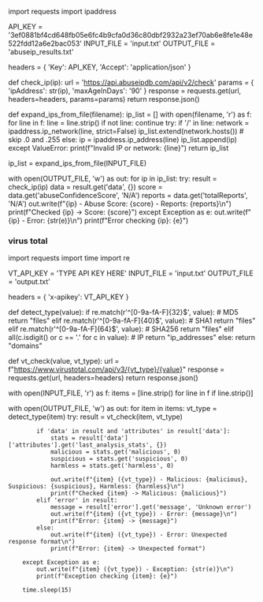 import requests
import ipaddress

API_KEY = '3ef0881bf4cd648fb05e6fc4b9cfa0d36c80dbf2932a23ef70ab6e8fe1e48e522fdd12a6e2bac053'
INPUT_FILE = 'input.txt'
OUTPUT_FILE = 'abuseip_results.txt'

headers = {
    'Key': API_KEY,
    'Accept': 'application/json'
}

def check_ip(ip):
    url = 'https://api.abuseipdb.com/api/v2/check'
    params = {
        'ipAddress': str(ip),
        'maxAgeInDays': '90'
    }
    response = requests.get(url, headers=headers, params=params)
    return response.json()

def expand_ips_from_file(filename):
    ip_list = []
    with open(filename, 'r') as f:
        for line in f:
            line = line.strip()
            if not line:
                continue
            try:
                if '/' in line:
                    network = ipaddress.ip_network(line, strict=False)
                    ip_list.extend(network.hosts())  # skip .0 and .255
                else:
                    ip = ipaddress.ip_address(line)
                    ip_list.append(ip)
            except ValueError:
                print(f"Invalid IP or network: {line}")
    return ip_list

ip_list = expand_ips_from_file(INPUT_FILE)

with open(OUTPUT_FILE, 'w') as out:
    for ip in ip_list:
        try:
            result = check_ip(ip)
            data = result.get('data', {})
            score = data.get('abuseConfidenceScore', 'N/A')
            reports = data.get('totalReports', 'N/A')
            out.write(f"{ip} - Abuse Score: {score} - Reports: {reports}\n")
            print(f"Checked {ip} -> Score: {score}")
        except Exception as e:
            out.write(f"{ip} - Error: {str(e)}\n")
            print(f"Error checking {ip}: {e}")


### virus total ###

import requests
import time
import re

VT_API_KEY = 'TYPE API KEY HERE'
INPUT_FILE = 'input.txt'
OUTPUT_FILE = 'output.txt'

headers = {
    'x-apikey': VT_API_KEY
}

def detect_type(value):
    if re.match(r'^[0-9a-fA-F]{32}$', value):      # MD5
        return "files"
    elif re.match(r'^[0-9a-fA-F]{40}$', value):     # SHA1
        return "files"
    elif re.match(r'^[0-9a-fA-F]{64}$', value):     # SHA256
        return "files"
    elif all(c.isdigit() or c == '.' for c in value):  # IP
        return "ip_addresses"
    else:
        return "domains"

def vt_check(value, vt_type):
    url = f"https://www.virustotal.com/api/v3/{vt_type}/{value}"
    response = requests.get(url, headers=headers)
    return response.json()

with open(INPUT_FILE, 'r') as f:
    items = [line.strip() for line in f if line.strip()]

with open(OUTPUT_FILE, 'w') as out:
    for item in items:
        vt_type = detect_type(item)
        try:
            result = vt_check(item, vt_type)

            if 'data' in result and 'attributes' in result['data']:
                stats = result['data']['attributes'].get('last_analysis_stats', {})
                malicious = stats.get('malicious', 0)
                suspicious = stats.get('suspicious', 0)
                harmless = stats.get('harmless', 0)

                out.write(f"{item} ({vt_type}) - Malicious: {malicious}, Suspicious: {suspicious}, Harmless: {harmless}\n")
                print(f"Checked {item} -> Malicious: {malicious}")
            elif 'error' in result:
                message = result['error'].get('message', 'Unknown error')
                out.write(f"{item} ({vt_type}) - Error: {message}\n")
                print(f"Error: {item} -> {message}")
            else:
                out.write(f"{item} ({vt_type}) - Error: Unexpected response format\n")
                print(f"Error: {item} -> Unexpected format")

        except Exception as e:
            out.write(f"{item} ({vt_type}) - Exception: {str(e)}\n")
            print(f"Exception checking {item}: {e}")

        time.sleep(15)




